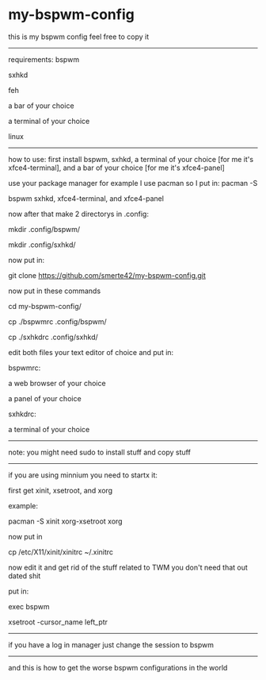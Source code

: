 # my-bspwm-config
this is my bspwm config feel free to copy it

----------------------------------------------
requirements:
bspwm

sxhkd

feh

a bar of your choice

a terminal of your choice

linux

----------------------------------------------
how to use:
first install bspwm, sxhkd, a terminal of your choice [for me it's xfce4-terminal], and a bar of your choice [for me it's xfce4-panel]

use your package manager for example I use pacman so I put in: pacman -S 

bspwm sxhkd, xfce4-terminal, and xfce4-panel

now after that make 2 directorys in .config: 

mkdir .config/bspwm/

mkdir .config/sxhkd/

now put in:

git clone https://github.com/smerte42/my-bspwm-config.git

now put in these commands

cd my-bspwm-config/

cp ./bspwmrc .config/bspwm/

cp ./sxhkdrc .config/sxhkd/

edit both files your text editor of choice and put in:

bspwmrc:

a web browser of your choice

a panel of your choice

sxhkdrc:

a terminal of your choice

---------------------------------------------
note: you might need sudo to install stuff and copy stuff

---------------------------------------------

if you are using minnium you need to startx it:

first get xinit, xsetroot, and xorg

example:

pacman -S xinit xorg-xsetroot xorg

now put in

cp /etc/X11/xinit/xinitrc ~/.xinitrc

now edit it and get rid of the stuff related to TWM you don't need that out dated shit

put in:

exec bspwm

xsetroot -cursor_name left_ptr

--------------------------------------------

if you have a log in manager just change the session to bspwm

-----------------------------------------------

and this is how to get the worse bspwm configurations in the world
